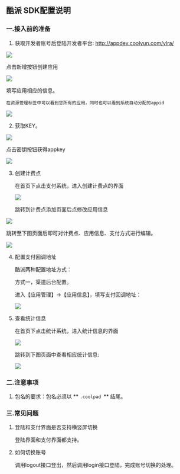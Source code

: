 ## 酷派 SDK配置说明

### 一.接入前的准备

1. 获取开发者账号后登陆开发者平台: http://appdev.coolyun.com/ylra/

  ![](http://docs.mztgame.com/files/assets/img/coolpadhelper1.jpg)

   点击新增按钮创建应用

   ![](http://docs.mztgame.com/files/assets/img/coolpadhelper2.jpg)

   填写应用相应的信息。

    在资源管理标签中可以看到您所有的应用，同时也可以看到系统自动分配的appid

  ![](http://docs.mztgame.com/files/assets/img/coolpadhelper3.jpg)

2. 获取KEY。

  ![](http://docs.mztgame.com/files/assets/img/coolpadhelper4.jpg)

  点击密钥按钮获得appkey

  ![](http://docs.mztgame.com/files/assets/img/coolpadhelper5.jpg)

3. 创建计费点

   在首页下点击支付系统，进入创建计费点的界面

   ![](http://docs.mztgame.com/files/assets/img/coolpadhelper6.jpg)

    跳转到计费点添加页面后点修改应用信息

  ![](http://docs.mztgame.com/files/assets/img/coolpadhelper7.jpg)

  跳转至下图页面后即可对计费点、应用信息、支付方式进行编辑。

  ![](http://docs.mztgame.com/files/assets/img/coolpadhelper8.jpg)

4. 配置支付回调地址

    酷派两种配置地址方式：

    方式一，渠道后台配置。

    进入【应用管理】->【应用信息】，填写支付回调地址：

   ![](http://docs.mztgame.com/files/assets/img/coolpadhelper9.jpg)

5. 查看统计信息

    在首页下点击统计系统，进入统计信息的界面

    ![](http://docs.mztgame.com/files/assets/img/coolpadhelpr9a.jpg)

    跳转到下图页面中查看相应统计信息:

    ![](http://docs.mztgame.com/files/assets/img/coolpadhelper9b.jpg)

### 二.注意事项

 1.  包名的要求：包名必须以 ** `.coolpad `** 结尾。

### 三.常见问题

 1. 登陆和支付界面是否支持横竖屏切换

     登陆界面和支付界面都支持。

 2. 如何切换账号

     调用logout接口登出，然后调用login接口登陆，完成账号切换的处理。
